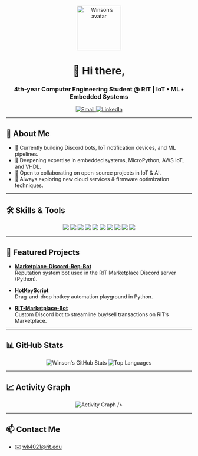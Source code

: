 <p align="center">
  <img src="https://github.com/Wk4021.png" alt="Winson’s avatar" width="120" />
</p>

<h1 align="center">👋 Hi there,</h1>
<h3 align="center">4th-year Computer Engineering Student @ RIT | IoT • ML • Embedded Systems</h3>

<p align="center">
  <a href="mailto:wk4021@rit.edu">
    <img src="https://img.shields.io/badge/Email-wk4021%40rit.edu-blue?style=flat-square&logo=gmail" alt="Email">
  </a>
  <a href="https://www.linkedin.com/in/winson-kwok-890b8027b/" target="_blank">
    <img src="https://img.shields.io/badge/LinkedIn-Winson%20Kwok-blue?style=flat-square&logo=linkedin" alt="LinkedIn">
  </a>
</p>


---

## 🚀 About Me
- 🔭 Currently building Discord bots, IoT notification devices, and ML pipelines.  
- 🌱 Deepening expertise in embedded systems, MicroPython, AWS IoT, and VHDL.  
- 👯 Open to collaborating on open-source projects in IoT & AI.  
- 🤔 Always exploring new cloud services & firmware optimization techniques.

---

## 🛠️ Skills & Tools

<p align="center">
  <img src="https://img.shields.io/badge/Python-3776AB?style=for-the-badge&logo=python&logoColor=white" />
  <img src="https://img.shields.io/badge/C++-00599C?style=for-the-badge&logo=c%2B%2B&logoColor=white" />
  <img src="https://img.shields.io/badge/MicroPython-2E8B57?style=for-the-badge&logo=micropython&logoColor=white" />
  <img src="https://img.shields.io/badge/VHDL-4B0082?style=for-the-badge&logo=vhdl&logoColor=white" />
  <img src="https://img.shields.io/badge/AWS-232F3E?style=for-the-badge&logo=amazonaws&logoColor=white" />
  <img src="https://img.shields.io/badge/Azure-0078D4?style=for-the-badge&logo=microsoftazure&logoColor=white" />
  <img src="https://img.shields.io/badge/MongoDB-47A248?style=for-the-badge&logo=mongodb&logoColor=white" />
  <img src="https://img.shields.io/badge/LaTeX-008080?style=for-the-badge&logo=latex&logoColor=white" />
  <img src="https://img.shields.io/badge/Linux-FCC624?style=for-the-badge&logo=linux&logoColor=black" />
  <img src="https://img.shields.io/badge/Raspberry_Pi-C51A4A?style=for-the-badge&logo=raspberry-pi&logoColor=white" />
</p>

---

## 💼 Featured Projects

- [**Marketplace-Discord-Rep-Bot**](https://github.com/Wk4021/Marketplace-Discord-Rep-Bot)  
  Reputation system bot used in the RIT Marketplace Discord server (Python).

- [**HotKeyScript**](https://github.com/Wk4021/HotKeyScript)  
  Drag-and-drop hotkey automation playground in Python.

- [**RIT-Marketplace-Bot**](https://github.com/Wk4021/RIT-Marketplace-Bot)  
  Custom Discord bot to streamline buy/sell transactions on RIT’s Marketplace.

---

## 📊 GitHub Stats

<p align="center">
  <!-- GitHub Readme Stats -->
  <img src="https://github-readme-stats.vercel.app/api?username=Wk4021&show_icons=true&theme=dark&hide_border=true" alt="Winson's GitHub Stats" />
  <img src="https://github-readme-stats.vercel.app/api/top-langs/?username=Wk4021&layout=compact&theme=dark&hide_border=true" alt="Top Languages" />
</p>

---

## 📈 Activity Graph

<p align="center">
  <img
    src="https://github-readme-activity-graph.vercel.app/graph?username=Wk4021&theme=react-dark&area=true&hide_border=true" alt="Activity Graph" />
  />
</p>

---

## 📫 Contact Me

- ✉️ wk4021@rit.edu
